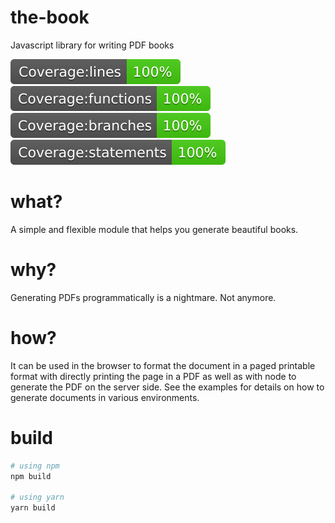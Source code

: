 # the-book
Javascript library for writing PDF books

![Coverage: lines](./img/badge-lines.svg)
![Coverage: functions](./img/badge-functions.svg)
![Coverage: branches](./img/badge-branches.svg)
![Coverage: statements](./img/badge-statements.svg)

# what?

A simple and flexible module that helps you generate beautiful books.

# why?

Generating PDFs programmatically is a nightmare. Not anymore.

# how?

It can be used in the browser to format the document in a paged printable format with directly printing the page in a
PDF as well as with node to generate the PDF on the server side.
See the examples for details on how to generate documents in various environments.

# build

```bash
# using npm
npm build

# using yarn
yarn build
```
